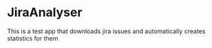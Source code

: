 # JiraAnalyser
This is a test app that downloads jira issues and automatically creates statistics for them
